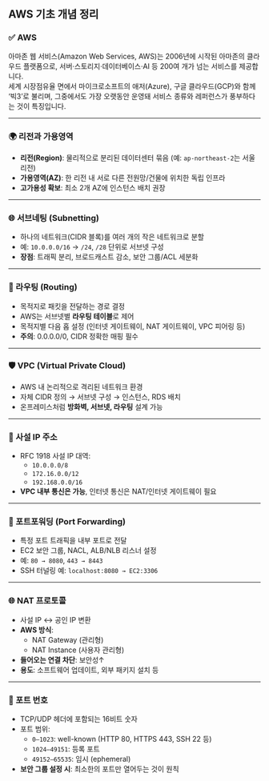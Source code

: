 ## AWS 기초 개념 정리

### ✅ AWS
아마존 웹 서비스(Amazon Web Services, AWS)는 2006년에 시작된 아마존의 클라우드 플랫폼으로, 서버·스토리지·데이터베이스·AI 등 200여 개가 넘는 서비스를 제공합니다.  
세계 시장점유율 면에서 마이크로소프트의 애저(Azure), 구글 클라우드(GCP)와 함께 ‘빅3’로 불리며, 그중에서도 가장 오랫동안 운영돼 서비스 종류와 레퍼런스가 풍부하다는 것이 특징입니다.

---

### 🌍 리전과 가용영역
- **리전(Region)**: 물리적으로 분리된 데이터센터 묶음 (예: `ap-northeast-2`는 서울 리전)
- **가용영역(AZ)**: 한 리전 내 서로 다른 전원망/건물에 위치한 독립 인프라
- **고가용성 확보**: 최소 2개 AZ에 인스턴스 배치 권장

---

### 🌐 서브네팅 (Subnetting)
- 하나의 네트워크(CIDR 블록)를 여러 개의 작은 네트워크로 분할
- 예: `10.0.0.0/16` → `/24`, `/28` 단위로 서브넷 구성
- **장점**: 트래픽 분리, 브로드캐스트 감소, 보안 그룹/ACL 세분화

---

### 🧭 라우팅 (Routing)
- 목적지로 패킷을 전달하는 경로 결정
- AWS는 서브넷별 **라우팅 테이블**로 제어
- 목적지별 다음 홉 설정 (인터넷 게이트웨이, NAT 게이트웨이, VPC 피어링 등)
- **주의**: 0.0.0.0/0, CIDR 정확한 매핑 필수

---

### 🛡️ VPC (Virtual Private Cloud)
- AWS 내 논리적으로 격리된 네트워크 환경
- 자체 CIDR 정의 → 서브넷 구성 → 인스턴스, RDS 배치
- 온프레미스처럼 **방화벽, 서브넷, 라우팅** 설계 가능

---

### 📡 사설 IP 주소
- RFC 1918 사설 IP 대역:
  - `10.0.0.0/8`
  - `172.16.0.0/12`
  - `192.168.0.0/16`
- **VPC 내부 통신은 가능**, 인터넷 통신은 NAT/인터넷 게이트웨이 필요

---

### 🔁 포트포워딩 (Port Forwarding)
- 특정 포트 트래픽을 내부 포트로 전달
- EC2 보안 그룹, NACL, ALB/NLB 리스너 설정
- 예: `80 → 8080`, `443 → 8443`
- SSH 터널링 예: `localhost:8080 → EC2:3306`

---

### 🌐 NAT 프로토콜
- 사설 IP ↔ 공인 IP 변환
- **AWS 방식**:
  - NAT Gateway (관리형)
  - NAT Instance (사용자 관리형)
- **들어오는 연결 차단**: 보안성↑
- **용도**: 소프트웨어 업데이트, 외부 패키지 설치 등

---

### 🔢 포트 번호
- TCP/UDP 헤더에 포함되는 16비트 숫자
- 포트 범위:
  - `0–1023`: well-known (HTTP 80, HTTPS 443, SSH 22 등)
  - `1024–49151`: 등록 포트
  - `49152–65535`: 임시 (ephemeral)
- **보안 그룹 설정 시**: 최소한의 포트만 열어두는 것이 원칙
